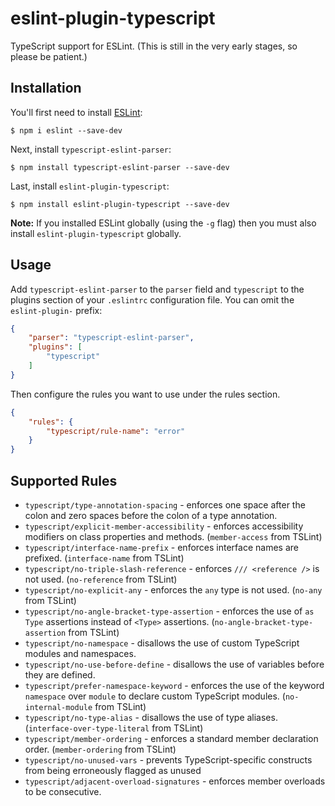 # eslint-plugin-typescript

TypeScript support for ESLint. (This is still in the very early stages, so please be patient.)

## Installation

You'll first need to install [ESLint](http://eslint.org):

```
$ npm i eslint --save-dev
```

Next, install `typescript-eslint-parser`:

```
$ npm install typescript-eslint-parser --save-dev
```

Last, install `eslint-plugin-typescript`:

```
$ npm install eslint-plugin-typescript --save-dev
```

**Note:** If you installed ESLint globally (using the `-g` flag) then you must also install `eslint-plugin-typescript` globally.

## Usage

Add `typescript-eslint-parser` to the `parser` field and `typescript` to the plugins section of your `.eslintrc` configuration file. You can omit the `eslint-plugin-` prefix:

```json
{
    "parser": "typescript-eslint-parser",
    "plugins": [
        "typescript"
    ]
}
```

Then configure the rules you want to use under the rules section.

```json
{
    "rules": {
        "typescript/rule-name": "error"
    }
}
```

## Supported Rules

* `typescript/type-annotation-spacing` - enforces one space after the colon and zero spaces before the colon of a type annotation.
* `typescript/explicit-member-accessibility` - enforces accessibility modifiers on class properties and methods. (`member-access` from TSLint)
* `typescript/interface-name-prefix` - enforces interface names are prefixed. (`interface-name` from TSLint)
* `typescript/no-triple-slash-reference` - enforces `/// <reference />` is not used. (`no-reference` from TSLint)
* `typescript/no-explicit-any` - enforces the `any` type is not used. (`no-any` from TSLint)
* `typescript/no-angle-bracket-type-assertion` - enforces the use of `as Type` assertions instead of `<Type>` assertions. (`no-angle-bracket-type-assertion` from TSLint)
* `typescript/no-namespace` - disallows the use of custom TypeScript modules and namespaces.
* `typescript/no-use-before-define` - disallows the use of variables before they are defined.
* `typescript/prefer-namespace-keyword` - enforces the use of the keyword `namespace` over `module` to declare custom TypeScript modules. (`no-internal-module` from TSLint)
* `typescript/no-type-alias` - disallows the use of type aliases. (`interface-over-type-literal` from TSLint)
* `typescript/member-ordering` - enforces a standard member declaration order. (`member-ordering` from TSLint)
* `typescript/no-unused-vars` - prevents TypeScript-specific constructs from being erroneously flagged as unused
* `typescript/adjacent-overload-signatures` - enforces member overloads to be consecutive.

